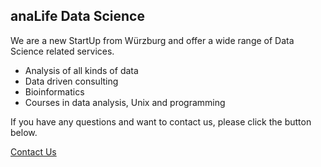 ## anaLife Data Science





<!---<img src="img/R_code.jpg" style="float:right" width="250px">--->

We are a new StartUp from Würzburg and offer a wide range of Data Science related services.

- Analysis of all kinds of data
- Data driven consulting
- Bioinformatics
- Courses in data analysis, Unix and programming

If you have any questions and want to contact us, please click the button below.


<a href="mailto:info@analife.de" id="contact" class="contact_button"> Contact Us </a>


<!---
<img src="img/R_code.jpg" width="100%">


### Analysis service

You have a dataset and want to learn something from it?
We are here to help! [Contact us](mailto:info@analife.de)
for an individual offer.

### Data Driven Consulting

We can help you optimizing your buisness.

- Reduce storage and logistics cost by predicting your future sales.
- Improve your sales by analysing who buys what
- Streamline processes by predicting dead ends

[Contact us](mailto:info@analife.de) for your potential.

### Bioinformatics

We offer various bioinformatic services. Some examples are

- Analysis of genome and transcriptome sequencing data
- Metagenomics
- Differential gene expression analysis
- Quantitative genetics
- Ecosystem modeling

[Contact us](mailto:info@analife.de) with your research questions.


### Courses

Want to learn more about data analysis, Linux/Unix or programming?
We offer courses of various length and levels.
[Contact us](mailto:info@analife.de) if you are interested in learning more.
-->